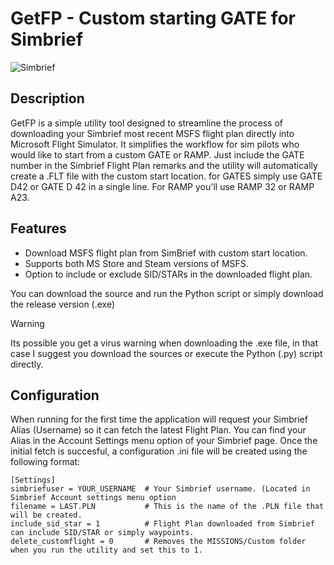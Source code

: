 # GetFP - Custom starting GATE for Simbrief

![Simbrief](./images/simbrief.jpg)

## Description
GetFP is a simple utility tool designed to streamline the process of downloading your Simbrief most recent MSFS flight plan directly into Microsoft Flight Simulator. It simplifies the workflow for sim pilots who would like to start from a custom GATE or RAMP. Just include the GATE number in the Simbrief Flight Plan remarks and the utility will automatically create a .FLT file with the custom start location. for GATES simply use GATE D42 or GATE D 42 in a single line. For RAMP you'll use RAMP 32 or RAMP A23. 

## Features
- Download MSFS flight plan from SimBrief with custom start location.
- Supports both MS Store and Steam versions of MSFS.
- Option to include or exclude SID/STARs in the downloaded flight plan.

You can download the source and run the Python script or simply download the release version (.exe)

> [!WARNING]
> Its possible you get a virus warning when downloading the .exe file, in that case I suggest you download the sources or execute the Python (.py) script directly.

## Configuration
When running for the first time the application will request your Simbrief Alias (Username) so it can fetch the latest Flight Plan. You can find your Alias in the Account Settings menu option of your Simbrief page. Once the initial fetch is succesful, a configuration .ini file will be created using the following format:

```
[Settings]
simbriefuser = YOUR_USERNAME  # Your Simbrief username. (Located in Simbrief Account settings menu option 
filename = LAST.PLN           # This is the name of the .PLN file that will be created.
include_sid_star = 1          # Flight Plan downloaded from Simbrief can include SID/STAR or simply waypoints. 
delete_customflight = 0       # Removes the MISSIONS/Custom folder when you run the utility and set this to 1.
```


